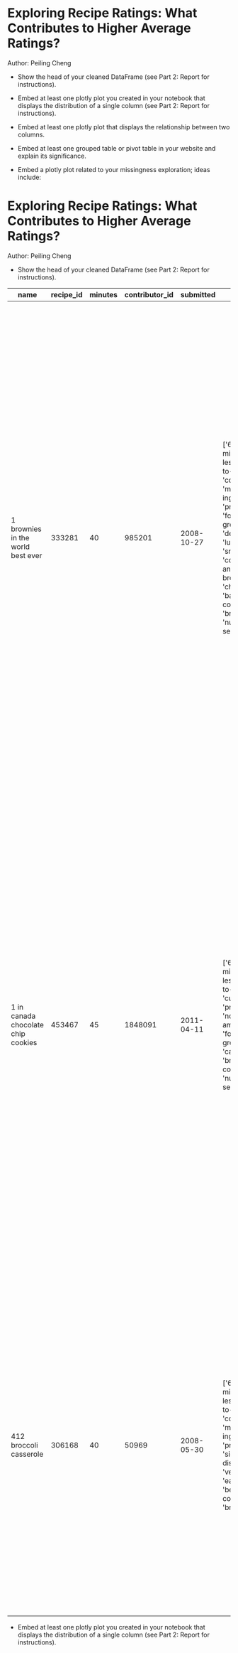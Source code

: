 # Exploring Recipe Ratings: What Contributes to Higher Average Ratings?
Author: Peiling Cheng
- Show the head of your cleaned DataFrame (see Part 2: Report for instructions).

- Embed at least one plotly plot you created in your notebook that displays the distribution of a single column (see Part 2: Report for instructions).
- Embed at least one plotly plot that displays the relationship between two columns.
- Embed at least one grouped table or pivot table in your website and explain its significance.
- Embed a plotly plot related to your missingness exploration; ideas include:


# Exploring Recipe Ratings: What Contributes to Higher Average Ratings?
Author: Peiling Cheng
- Show the head of your cleaned DataFrame (see Part 2: Report for instructions).

| name                                 | recipe_id | minutes | contributor_id | submitted   | tags                                                                                                                                                                                                                        | nutrition                                    | n_steps | steps                                                                                                                                                                                                                                                                                                                                                                                                                                                                                                                                                                                                                                                                                                                                                                                                                              | description                                                                                                                                                                                                                                                                                                                                                                       | ingredients                                                                                                                                                                    | n_ingredients | user_id | date       | rating | average_rating |
| ------------------------------------- | --------- | ------- | -------------- | ----------- | ---------------------------------------------------------------------------------------------------------------------------------------------------------------------------------------------------------------------------- | -------------------------------------------- | ------- | -------------------------------------------------------------------------------------------------------------------------------------------------------------------------------------------------------------------------------------------------------------------------------------------------------------------------------------------------------------------------------------------------------------------------------------------------------------------------------------------------------------------------------------------------------------------------------------------------------------------------------------------------------------------------------------------------------------------------------------------------------------------------------------------------------------------------- | ---------------------------------------------------------------------------------------------------------------------------------------------------------------------------------------------------------------------------------------------------------------------------------------------------------------------------------------------------------------------------------- | ----------------------------------------------------------------------------------------------------------------------------- | --------------- | ------- | ---------- | ------ | --------------- |
| 1 brownies in the world best ever     | 333281    | 40      | 985201         | 2008-10-27  | ['60-minutes-or-less', 'time-to-make', 'course', 'main-ingredient', 'preparation', 'for-large-groups', 'desserts', 'lunch', 'snacks', 'cookies-and-brownies', 'chocolate', 'bar-cookies', 'brownies', 'number-of-servings'] | [138.4, 10.0, 50.0, 3.0, 3.0, 19.0, 6.0]     | 10      | ['heat the oven to 350f and arrange the rack in the middle', 'line an 8-by-8-inch glass baking dish with aluminum foil', 'combine chocolate and butter in a medium saucepan and cook over medium-low heat, stirring frequently, until evenly melted', 'remove from heat and let cool to room temperature', 'combine eggs, sugar, cocoa powder, vanilla extract, espresso, and salt in a large bowl and briefly stir until just evenly incorporated', 'add cooled chocolate and mix until uniform in color', 'add flour and stir until just incorporated', 'transfer batter to the prepared baking dish', 'bake until a tester inserted in the center of the brownies comes out clean, about 25 to 30 minutes', 'remove from the oven and cool completely before cutting'] | these are the most chocolatey, moist, rich, dense, fudgy, delicious brownies that you'll ever make. Seriously! There's no doubt these will be your favorite brownies ever. You can add things to them or make them plain... either way, they're pure heaven! | ['bittersweet chocolate', 'unsalted butter', 'eggs', 'granulated sugar', 'unsweetened cocoa powder', 'vanilla extract', 'brewed espresso', 'kosher salt', 'all-purpose flour'] | 9             | 386585  | 2008-11-19 | 4      | 4               |
| 1 in canada chocolate chip cookies    | 453467    | 45      | 1848091        | 2011-04-11  | ['60-minutes-or-less', 'time-to-make', 'cuisine', 'preparation', 'north-american', 'for-large-groups', 'canadian', 'british-columbian', 'number-of-servings']                                                               | [595.1, 46.0, 211.0, 22.0, 13.0, 51.0, 26.0] | 12      | ['pre-heat oven to 350 degrees f', 'in a mixing bowl, sift together the flours and baking powder', 'set aside', 'in another mixing bowl, blend together the sugars, margarine, and salt until light and fluffy', 'add the eggs, water, and vanilla to the margarine/sugar mixture and mix together until well combined', 'add in the flour mixture to the wet ingredients and blend until combined', 'scrape down the sides of the bowl and add the chocolate chips', 'mix until combined', 'scrape down the sides to the bowl again', 'using an ice cream scoop, scoop evenly rounded balls of dough and place on a cookie sheet about 1-2 inches apart to allow for spreading during baking', 'bake for 10-15 minutes or until golden brown on the outside and soft & chewy in the center', 'serve hot and enjoy!'] | this is the recipe that we use at my school cafeteria for chocolate chip cookies. They must be the best chocolate chip cookies I've ever had! If you don't have margarine or don't like it, just use butter (softened) instead. | ['white sugar', 'brown sugar', 'salt', 'margarine', 'eggs', 'vanilla', 'water', 'all-purpose flour', 'whole wheat flour', 'baking soda', 'chocolate chips']                    | 11            | 424680  | 2012-01-26 | 5      | 5               |
| 412 broccoli casserole                | 306168    | 40      | 50969          | 2008-05-30  | ['60-minutes-or-less', 'time-to-make', 'course', 'main-ingredient', 'preparation', 'side-dishes', 'vegetables', 'easy', 'beginner-cook', 'broccoli']                                                                        | [194.8, 20.0, 6.0, 32.0, 22.0, 36.0, 3.0]    | 6       | ['preheat oven to 350 degrees', 'spray a 2-quart baking dish with cooking spray, set aside', 'in a large bowl mix together broccoli, soup, one cup of cheese, garlic powder, pepper, salt, milk, 1 cup of french onions, and soy sauce', 'pour into baking dish, sprinkle remaining cheese over top', 'bake for 25 minutes or until cheese is lightly browned', 'sprinkle with rest of french fried onions and bake until onions are browned and cheese is bubbly, about 10 more minutes'] | since there are already 411 recipes for broccoli casserole posted to "zaar", I decided to call this one #412 broccoli casserole. I don't think there are any like this one in the database. I based this on the famous "green bean casserole" from Campbell's soup. But I think mine is better since I don't like cream of mushroom soup. Submitted to "zaar" on May 28th, 2008 | ['frozen broccoli cuts', 'cream of chicken soup', 'sharp cheddar cheese', 'garlic powder', 'ground black pepper', 'salt', 'milk', 'soy sauce', 'french-fried onions']          | 9             | 29782   | 2008-12-31 | 5      | 5               |

- Embed at least one plotly plot you created in your notebook that displays the distribution of a single column (see Part 2: Report for instructions).
